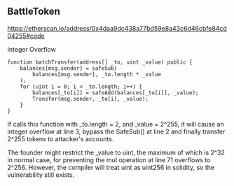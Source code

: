 BattleToken
---------------
  https://etherscan.io/address/0x4daa9dc438a77bd59e8a43c6d46cbfe84cd04255#code
  
  Integer Overflow
  
    
    function batchTransfer(address[] _to, uint _value) public {
        balances[msg.sender] = safeSub(
            balances[msg.sender], _to.length * _value
        );
        for (uint i = 0; i < _to.length; i++) {
            balances[_to[i]] = safeAdd(balances[_to[i]], _value);
            Transfer(msg.sender, _to[i], _value);
        }
    }


If calls this function with _to.length = 2, and _value = 2^255, it will cause an integer overflow at line 3, bypass the SafeSub() at line 2 and finally transfer 2^255 tokens to attacker's accounts.

The founder might restrict the _value to uint, the maximum of which is 2^32 in normal case, for preventing the mul operation at line 71 overflows to 2^256. However, the compiler will treat uint as uint256 in solidity, so the vulnerability still exists.

